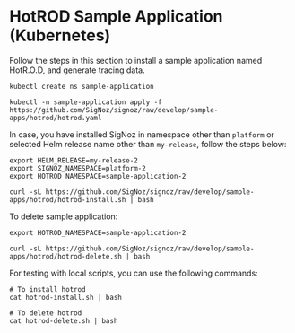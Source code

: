 # HotROD Sample Application (Kubernetes)

Follow the steps in this section to install a sample application named HotR.O.D, and generate tracing data.

```console
kubectl create ns sample-application

kubectl -n sample-application apply -f https://github.com/SigNoz/signoz/raw/develop/sample-apps/hotrod/hotrod.yaml
```

In case, you have installed SigNoz in namespace other than `platform` or selected Helm release name other than `my-release`, follow the steps below:

```console
export HELM_RELEASE=my-release-2
export SIGNOZ_NAMESPACE=platform-2
export HOTROD_NAMESPACE=sample-application-2

curl -sL https://github.com/SigNoz/signoz/raw/develop/sample-apps/hotrod/hotrod-install.sh | bash
```

To delete sample application:

```console
export HOTROD_NAMESPACE=sample-application-2

curl -sL https://github.com/SigNoz/signoz/raw/develop/sample-apps/hotrod/hotrod-delete.sh | bash
```

For testing with local scripts, you can use the following commands:

```console
# To install hotrod
cat hotrod-install.sh | bash

# To delete hotrod
cat hotrod-delete.sh | bash
```
